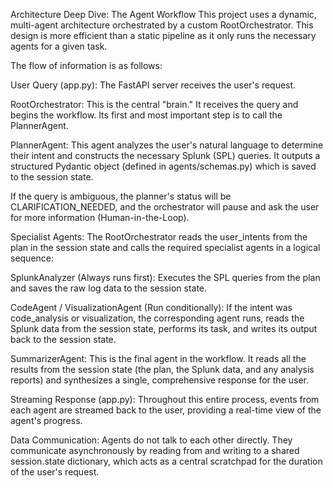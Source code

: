 Architecture Deep Dive: The Agent Workflow
This project uses a dynamic, multi-agent architecture orchestrated by a custom RootOrchestrator. This design is more efficient than a static pipeline as it only runs the necessary agents for a given task.

The flow of information is as follows:

User Query (app.py): The FastAPI server receives the user's request.

RootOrchestrator: This is the central "brain." It receives the query and begins the workflow. Its first and most important step is to call the PlannerAgent.

PlannerAgent: This agent analyzes the user's natural language to determine their intent and constructs the necessary Splunk (SPL) queries. It outputs a structured Pydantic object (defined in agents/schemas.py) which is saved to the session state.

If the query is ambiguous, the planner's status will be CLARIFICATION_NEEDED, and the orchestrator will pause and ask the user for more information (Human-in-the-Loop).

Specialist Agents: The RootOrchestrator reads the user_intents from the plan in the session state and calls the required specialist agents in a logical sequence:

SplunkAnalyzer (Always runs first): Executes the SPL queries from the plan and saves the raw log data to the session state.

CodeAgent / VisualizationAgent (Run conditionally): If the intent was code_analysis or visualization, the corresponding agent runs, reads the Splunk data from the session state, performs its task, and writes its output back to the session state.

SummarizerAgent: This is the final agent in the workflow. It reads all the results from the session state (the plan, the Splunk data, and any analysis reports) and synthesizes a single, comprehensive response for the user.

Streaming Response (app.py): Throughout this entire process, events from each agent are streamed back to the user, providing a real-time view of the agent's progress.

Data Communication: Agents do not talk to each other directly. They communicate asynchronously by reading from and writing to a shared session.state dictionary, which acts as a central scratchpad for the duration of the user's request.